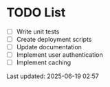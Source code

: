 # TODO List

- [ ] Write unit tests
- [ ] Create deployment scripts
- [ ] Update documentation
- [ ] Implement user authentication
- [ ] Implement caching

Last updated: 2025-06-19 02:57
